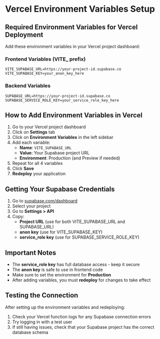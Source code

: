 # Vercel Environment Variables Setup

## Required Environment Variables for Vercel Deployment

Add these environment variables in your Vercel project dashboard:

### Frontend Variables (VITE_ prefix)
```
VITE_SUPABASE_URL=https://your-project-id.supabase.co
VITE_SUPABASE_KEY=your_anon_key_here
```

### Backend Variables
```
SUPABASE_URL=https://your-project-id.supabase.co
SUPABASE_SERVICE_ROLE_KEY=your_service_role_key_here
```

## How to Add Environment Variables in Vercel

1. Go to your Vercel project dashboard
2. Click on **Settings** tab
3. Click on **Environment Variables** in the left sidebar
4. Add each variable:
   - **Name**: `VITE_SUPABASE_URL`
   - **Value**: Your Supabase project URL
   - **Environment**: Production (and Preview if needed)
5. Repeat for all 4 variables
6. Click **Save**
7. **Redeploy** your application

## Getting Your Supabase Credentials

1. Go to [supabase.com/dashboard](https://supabase.com/dashboard)
2. Select your project
3. Go to **Settings > API**
4. Copy:
   - **Project URL** (use for both VITE_SUPABASE_URL and SUPABASE_URL)
   - **anon key** (use for VITE_SUPABASE_KEY)
   - **service_role key** (use for SUPABASE_SERVICE_ROLE_KEY)

## Important Notes

- The **service_role key** has full database access - keep it secure
- The **anon key** is safe to use in frontend code
- Make sure to set the environment for **Production**
- After adding variables, you must **redeploy** for changes to take effect

## Testing the Connection

After setting up the environment variables and redeploying:

1. Check your Vercel function logs for any Supabase connection errors
2. Try logging in with a test user
3. If still having issues, check that your Supabase project has the correct database schema
